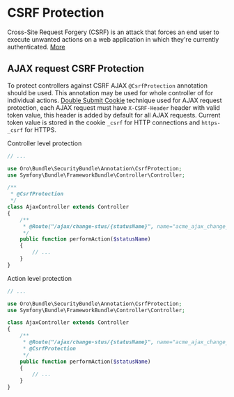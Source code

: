 # CSRF Protection
Cross-Site Request Forgery (CSRF) is an attack that forces an end user to execute unwanted actions on a web application 
in which they're currently authenticated. [More](https://www.owasp.org/index.php/Cross-Site_Request_Forgery_\(CSRF\))

## AJAX request CSRF Protection
To protect controllers against CSRF AJAX `@CsrfProtection` annotation should be used. This annotation may be used for whole 
controller of for individual actions.
[Double Submit Cookie](https://www.owasp.org/index.php/Cross-Site_Request_Forgery_\(CSRF\)_Prevention_Cheat_Sheet#Double_Submit_Cookie) technique used for AJAX request protection,
each AJAX request must have `X-CSRF-Header` header with valid token value, this header is added by default for all AJAX requests.
Current token value is stored in the cookie `_csrf` for HTTP connections and `https-_csrf` for HTTPS.

Controller level protection
```php
// ...

use Oro\Bundle\SecurityBundle\Annotation\CsrfProtection;
use Symfony\Bundle\FrameworkBundle\Controller\Controller;

/**
 * @CsrfProtection
 */
class AjaxController extends Controller
{
    /**
     * @Route("/ajax/change-stus/{statusName}", name="acme_ajax_change_status", methods={"POST"})
     */
    public function performAction($statusName)
    {
        // ...
    }
}
```

Action level protection
```php
// ...

use Oro\Bundle\SecurityBundle\Annotation\CsrfProtection;
use Symfony\Bundle\FrameworkBundle\Controller\Controller;

class AjaxController extends Controller
{
    /**
     * @Route("/ajax/change-stus/{statusName}", name="acme_ajax_change_status", methods={"POST"})
     * @CsrfProtection
     */
    public function performAction($statusName)
    {
        // ...
    }
}
```
